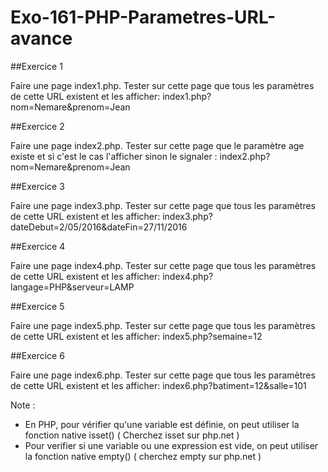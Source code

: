 # Exo-161-PHP-Parametres-URL-avance

##Exercice 1 

Faire une page index1.php. Tester sur cette page que tous les paramètres de cette URL existent et les afficher: index1.php?nom=Nemare&prenom=Jean


##Exercice 2 

Faire une page index2.php. Tester sur cette page que le paramètre age existe et si c'est le cas l'afficher sinon le signaler : index2.php?nom=Nemare&prenom=Jean


##Exercice 3 

Faire une page index3.php. Tester sur cette page que tous les paramètres de cette URL existent et les afficher: index3.php?dateDebut=2/05/2016&dateFin=27/11/2016


##Exercice 4 

Faire une page index4.php. Tester sur cette page que tous les paramètres de cette URL existent et les afficher: index4.php?langage=PHP&serveur=LAMP


##Exercice 5 

Faire une page index5.php. Tester sur cette page que tous les paramètres de cette URL existent et les afficher: index5.php?semaine=12


##Exercice 6 

Faire une page index6.php. Tester sur cette page que tous les paramètres de cette URL existent et les afficher: index6.php?batiment=12&salle=101


Note :

-  En PHP, pour vérifier qu'une variable est définie, on peut utiliser la fonction native isset()
   ( Cherchez isset sur php.net )
- Pour verifier si une variable ou une expression est vide, on peut utiliser la fonction native empty()
  ( cherchez empty sur php.net )
